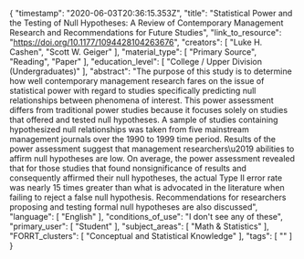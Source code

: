 {
    "timestamp": "2020-06-03T20:36:15.353Z",
    "title": "Statistical Power and the Testing of Null Hypotheses: A Review of Contemporary Management Research and Recommendations for Future Studies",
    "link_to_resource": "https://doi.org/10.1177/1094428104263676",
    "creators": [
        "Luke H. Cashen",
        "Scott W. Geiger"
    ],
    "material_type": [
        "Primary Source",
        "Reading",
        "Paper"
    ],
    "education_level": [
        "College / Upper Division (Undergraduates)"
    ],
    "abstract": "The purpose of this study is to determine how well contemporary management research fares on the issue of statistical power with regard to studies specifically predicting null relationships between phenomena of interest. This power assessment differs from traditional power studies because it focuses solely on studies that offered and tested null hypotheses. A sample of studies containing hypothesized null relationships was taken from five mainstream management journals over the 1990 to 1999 time period. Results of the power assessment suggest that management researchers\u2019 abilities to affirm null hypotheses are low. On average, the power assessment revealed that for those studies that found nonsignificance of results and consequently affirmed their null hypotheses, the actual Type II error rate was nearly 15 times greater than what is advocated in the literature when failing to reject a false null hypothesis. Recommendations for researchers proposing and testing formal null hypotheses are also discussed",
    "language": [
        "English"
    ],
    "conditions_of_use": "I don't see any of these",
    "primary_user": [
        "Student"
    ],
    "subject_areas": [
        "Math & Statistics"
    ],
    "FORRT_clusters": [
        "Conceptual and Statistical Knowledge"
    ],
    "tags": [
        ""
    ]
}